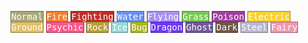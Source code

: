 <span style="color:white; font-family: monospace; background:#A8A878; border: 1px solid #6D6D4E">Normal</span>
<span style="color:white; font-family: monospace; background:#F08030; border: 1px solid #9C531F">Fire</span>
<span style="color:white; font-family: monospace; background:#C03028; border: 1px solid #7D1F1A">Fighting</span>
<span style="color:white; font-family: monospace; background:#6890F0; border: 1px solid #445E9C">Water</span>
<span style="color:white; font-family: monospace; background:#A890F0; border: 1px solid #6D5E9C">Flying</span>
<span style="color:white; font-family: monospace; background:#78C850; border: 1px solid #4E8234">Grass</span>
<span style="color:white; font-family: monospace; background:#A040A0; border: 1px solid #682A68">Poison</span>
<span style="color:white; font-family: monospace; background:#F8D030; border: 1px solid #A1871F">Electric</span>
<span style="color:white; font-family: monospace; background:#E0C068; border: 1px solid #927D44">Ground</span>
<span style="color:white; font-family: monospace; background:#F85888; border: 1px solid #A13959">Psychic</span>
<span style="color:white; font-family: monospace; background:#B8A038; border: 1px solid #786824">Rock</span>
<span style="color:white; font-family: monospace; background:#98D8D8; border: 1px solid #638D8D">Ice</span>
<span style="color:white; font-family: monospace; background:#A8B820; border: 1px solid #6D7815">Bug</span>
<span style="color:white; font-family: monospace; background:#7038F8; border: 1px solid #4924A1">Dragon</span>
<span style="color:white; font-family: monospace; background:#705898; border: 1px solid #493963">Ghost</span>
<span style="color:white; font-family: monospace; background:#705848; border: 1px solid #49392F">Dark</span>
<span style="color:white; font-family: monospace; background:#B8B8D0; border: 1px solid #787887">Steel</span>
<span style="color:white; font-family: monospace; background:#EE99AC; border: 1px solid #9B6470">Fairy</span>